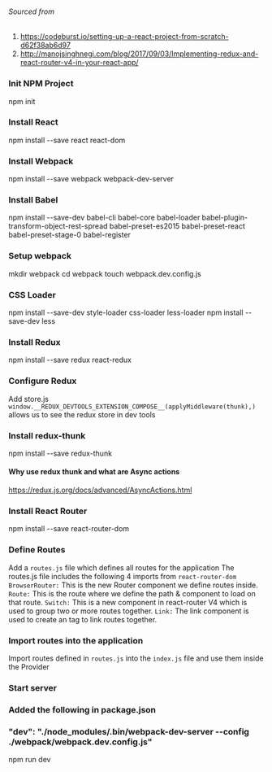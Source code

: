 ###### Sourced from
1) https://codeburst.io/setting-up-a-react-project-from-scratch-d62f38ab6d97
2) http://manojsinghnegi.com/blog/2017/09/03/Implementing-redux-and-react-router-v4-in-your-react-app/

### Init NPM Project
npm init

### Install React
npm install --save react react-dom

### Install Webpack
npm install --save webpack webpack-dev-server

### Install Babel
npm install --save-dev babel-cli babel-core babel-loader babel-plugin-transform-object-rest-spread babel-preset-es2015 babel-preset-react babel-preset-stage-0 babel-register

### Setup webpack
mkdir webpack
cd webpack
touch webpack.dev.config.js

### CSS Loader
npm install --save-dev style-loader css-loader less-loader
npm install --save-dev less

### Install Redux
npm install --save redux react-redux

### Configure Redux
Add store.js
`window.__REDUX_DEVTOOLS_EXTENSION_COMPOSE__(applyMiddleware(thunk),)` allows us to see the redux store in dev tools

### Install redux-thunk
npm install --save redux-thunk

#### Why use redux thunk and what are Async actions
https://redux.js.org/docs/advanced/AsyncActions.html

### Install React Router
npm install --save react-router-dom

### Define Routes
Add a `routes.js` file which defines all routes for the application
The routes.js file includes the following 4 imports from `react-router-dom`
`BrowserRouter:` This is the new Router component we define routes inside.
`Route:` This is the route where we define the path & component to load on that route.
`Switch:` This is a new component in react-router V4 which is used to group two or more routes together.
`Link:` The link component is used to create an tag to link routes together.

### Import routes into the application
Import routes defined in `routes.js` into the `index.js` file and use them inside the Provider

### Start server
### Added the following in package.json
### "dev": "./node_modules/.bin/webpack-dev-server --config ./webpack/webpack.dev.config.js"
npm run dev
